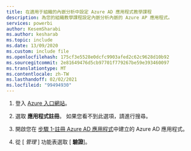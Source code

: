 ```yaml
---
title: 在適用于組織的內嵌分析中設定 Azure AD 應用程式教學課程
description: 為您的組織教學課程設定內嵌分析內嵌的 Azure AP 應用程式。
services: powerbi
author: KesemSharabi
ms.author: kesharab
ms.topic: include
ms.date: 13/09/2020
ms.custom: include file
ms.openlocfilehash: 175cf3e5528e0dcfc9903afed2c62c9628d10b92
ms.sourcegitcommit: 2e81649476d5cb97701f779267be59e393460097
ms.translationtype: MT
ms.contentlocale: zh-TW
ms.lasthandoff: 02/02/2021
ms.locfileid: "99494930"
---
```

1. 登入 [Azure 入口網站](https://portal.azure.com)。

2. 選取 **應用程式註冊**。 如果您看不到此選項，請進行搜尋。

3. 開啟您在 [步驟 1-註冊 Azure AD 應用程式](#step-1---register-an-azure-ad-application)中建立的 Azure AD 應用程式。

4. 從 [ *管理* ] 功能表選取 [ **驗證**]。